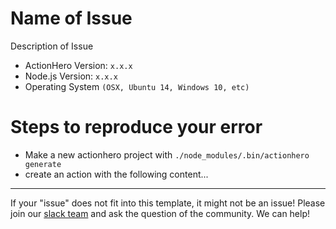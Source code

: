 # Name of Issue
Description of Issue

- ActionHero Version: `x.x.x`
- Node.js Version: `x.x.x`
- Operating System `(OSX, Ubuntu 14, Windows 10, etc)`

# Steps to reproduce your error
- Make a new actionhero project with `./node_modules/.bin/actionhero generate`
- create an action with the following content...

---

If your "issue" does not fit into this template, it might not be an issue!  Please join our [slack team](http://slack.actionherojs.com) and ask the question of the community.  We can help!
